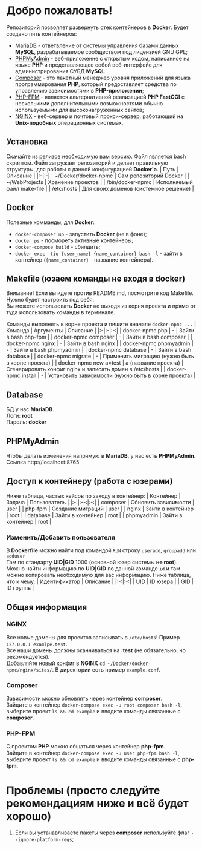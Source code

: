 # Добро пожаловать!
Репозиторий позволяет развернуть стек контейнеров в __Docker__. Будет создано пять контейнеров:
* [MariaDB](https://mariadb.org/) - ответвление от системы управления базами данных __MySQL__, разрабатываемое сообществом под лицензией GNU GPL;
* [PHPMyAdmin](https://www.phpmyadmin.net/) - веб-приложение с открытым кодом, написанное на языке __PHP__ и представляющее собой веб-интерфейс для администрирования СУБД __MySQL__
* [Composer](https://getcomposer.org/) - это пакетный менеджер уровня приложений для языка программирования __PHP__, который предоставляет средства по управлению зависимостями в __PHP-приложении__;
* [PHP-FPM](https://www.php.net/manual/ru/install.fpm.php) - является альтернативной реализацией __PHP FastCGI__ с несколькими дополнительными возможностями обычно используемыми для высоконагруженных сайтов;
* [NGINX](https://nginx.org/ru/) - веб-сервер и почтовый прокси-сервер, работающий на __Unix-подобных__ операционных системах.

## Установка
Скачайте из [релизов](https://github.com/btn441/docker-npmc/releases) необходимую вам версию. Файл является bash скриптом. Файл загружает репозиторий и делает правильную структуры, для работы с данной конфигурацией __Docker'а__.
| Путь | Описание |
|:-|:-|
| ~/Docker/docker-npmc | Сам репозиторий Docker |
| ~/WebProjects | Хранение проектов |
| /bin/docker-npmc | Исполняемый файл make-file |
| /etc/hosts | Для своих доменов (системное решение) |

## Docker
Полезные комманды, для __Docker__:
* ```docker-composer up``` - запустить __Docker__ (не в фоне);
* ```docker ps``` - посмореть активные контейнеры;
* ```docker-compose build``` - сбилдить;
* ```docker exec -tiu {user_name} {name_container} bash -l``` - зайти в контейнер (```{name_container}``` - название контейнера).

## Makefile (юзаем команды не входя в docker)
Внимание! Если вы идете против README.md, посмотрите код Makefile. Нужно будет настроить под себя.</br>
Вы можете использовать __Docker__ не выходя из корня проекта и прямо от туда использовать команды в терминале.</br>

Команды выполнять в корне проекта и пишите вначале ```docker-npmc ...```
| Команда | Аргументы | Описание |
|:-|:-|:-:|
| docker-npmc php | - | Зайти в bash php-fpm |
| docker-npmc composer | - | Зайти в bash composer |
| docker-npmc nginx | - | Зайти в bash nginx |
| docker-npmc phpmyadmin | - | Зайти в bash phpmyadmin |
| docker-npmc database | - | Зайти в bash database |
| docker-npmc migrate | - | Применить миграцию (нужно быть в корне проекта) |
| docker-npmc new a=test | a (название проекта) | Сгенерировать конфиг nginx и записать домен в /etc/hosts |
| docker-npmc install | - | Установить зависимости (нужно быть в корне проекта) |

## Database
БД у нас __MariaDB__.</br>
Логи: __root__</br> 
Пароль: __docker__

## PHPMyAdmin
Чтобы делать изменения напрямую в __MariaDB__, у нас есть __PHPMyAdmin__.</br>
Ссылка http://localhost:8765

## Доступ к контейнеру (работа с юзерами)
Ниже таблица, частых кейсов по заходу в контейнер:
| Контейнер | Задача | Пользователь |
|:-:|:--:|:-:|
| composer | Обновить зависимости | user |
| php-fpm | Создание миграций | user |
| nginx | Зайти в контейнер | root |
| database | Зайти в контейнер | root |
| phpmyadmin | Зайти в контейнер | root |

### Изменить/Добавить пользователя
В __Dockerfile__ можно найти под командой ```RUN``` строку ```useradd```, ```groupadd``` или ```adduser```</br>
Там по стандарту __UID|GID__ 1000 (основной юзер системы __не root__). Можно найти информацию по __UID|GID__ по данной команде ```id``` и там можно копировать необходимую для вас информацию. Ниже таблица, что к чему. 
| Идентификатор | Описание |
|:-:|:-:|
| UID | ID юзера |
| GID | ID группы |

## Общая информация

### NGINX
Все новые домены для проектов записывать в ```/etc/hosts```! Пример ```127.0.0.1 examlpe.test```. </br>
Все наши домены должны оканчиваться на __.test__ (не обязательно, но рекомендуется).</br>
Добавляйте новый конфиг в __NGINX__ ```cd ~/Docker/docker-npmc/nginx/sites/```. В директории есть пример ```example.conf```.

### Composer
Зависимости можно обновлять через контейнер __composer__. </br>
Зайдите в контейнер ```docker-compose exec -u root composer bash -l```, выберите проект ```ls && cd example``` и вводите команды связанные с __composer__.

### PHP-FPM
С проектом __PHP__ можно общаться через контейнер __php-fpm__. </br>
Зайдите в контейнер ```docker-compose exec -u user php-fpm bash -l```, выберите проект ```ls && cd example``` и вводите команды связанные с __php-fpm__.

# Проблемы (просто следуйте рекомендациям ниже и всё будет хорошо)
1. Если вы устанавливаете пакеты через __composer__ используйте флаг ```--ignore-platform-reqs```;
